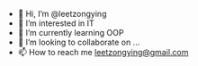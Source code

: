 - 👋 Hi, I’m @leetzongying
- 👀 I’m interested in IT
- 🌱 I’m currently learning OOP
- 💞️ I’m looking to collaborate on ...
- 📫 How to reach me leetzongying@gmail.com

<!---
leetzongying/leetzongying is a ✨ special ✨ repository because its `README.md` (this file) appears on your GitHub profile.
You can click the Preview link to take a look at your changes.
--->
